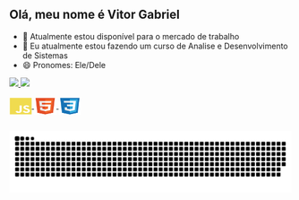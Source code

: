 ## Olá, meu nome é Vitor Gabriel

- 🔭 Atualmente estou disponível para o mercado de trabalho
- 🌱 Eu atualmente estou fazendo um curso de Analise e Desenvolvimento de Sistemas
- 😄 Pronomes: Ele/Dele

<div>
  <a href="https://github.com/viitor-dev">
  <img height="180px" src="https://github-readme-stats.vercel.app/api?username=viitor-dev&show_icons=true&theme=radical">
  <img height="180px" src="https://github-readme-stats.vercel.app/api/top-langs/?username=viitor-dev&layout=compact&theme=radical">
</div>

<div style="display: inline_block"><br>
  <img align="center" alt="Viito-Js" height="30" width="40" src="https://raw.githubusercontent.com/devicons/devicon/master/icons/javascript/javascript-plain.svg">
  <img align="center" alt="Viito-HTML" height="30" width="40" src="https://raw.githubusercontent.com/devicons/devicon/master/icons/html5/html5-original.svg">
  <img align="center" alt="Viito-CSS" height="30" width="40" src="https://raw.githubusercontent.com/devicons/devicon/master/icons/css3/css3-original.svg">
</div>

##
<picture>
  <source media="(prefers-color-scheme: dark)" srcset="https://raw.githubusercontent.com/viitor-dev/viitor-dev/output/github-contribution-grid-snake-dark.svg">
  <source media="(prefers-color-scheme: light)" srcset="https://raw.githubusercontent.com/viitor-dev/viitor-dev/output/github-contribution-grid-snake.svg">
  <img alt="github contribution grid snake animation" src="https://raw.githubusercontent.com/viitor-dev/viitor-dev/output/github-contribution-grid-snake.svg">
</picture>
